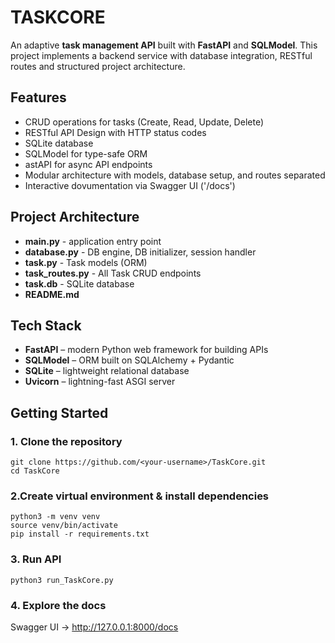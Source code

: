# TASKCORE

An adaptive **task management API** built with **FastAPI** and **SQLModel**.
This project implements a backend service with database integration, RESTful routes and structured project architecture.

## Features
- CRUD operations for tasks (Create, Read, Update, Delete)
- RESTful API Design with HTTP status codes
- SQLite database
- SQLModel for type-safe ORM 
- astAPI for async API endpoints
- Modular architecture with models, database setup, and routes separated
- Interactive dovumentation via Swagger UI ('/docs')

## Project Architecture
- **main.py** - application entry point
- **database.py** - DB engine, DB initializer, session handler
- **task.py** - Task models (ORM)
- **task_routes.py** - All Task CRUD endpoints
- **task.db** - SQLite database
- **README.md**

## Tech Stack 
- **FastAPI** – modern Python web framework for building APIs
- **SQLModel** – ORM built on SQLAlchemy + Pydantic
- **SQLite** – lightweight relational database
- **Uvicorn** – lightning-fast ASGI server

## Getting Started
### 1. Clone the repository 
```git clone https://github.com/<your-username>/TaskCore.git```<br />
```cd TaskCore```

### 2.Create virtual environment & install dependencies
```python3 -m venv venv``` <br />
```source venv/bin/activate``` <br />
```pip install -r requirements.txt``` 

### 3. Run API
```python3 run_TaskCore.py```<br />

### 4. Explore the docs
Swagger UI → http://127.0.0.1:8000/docs
